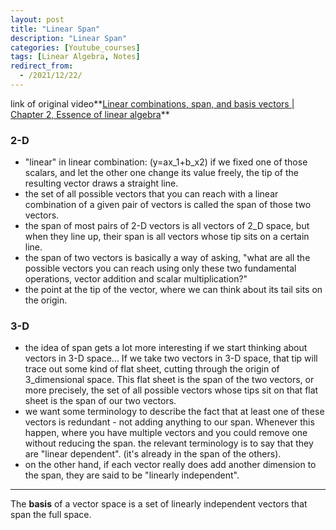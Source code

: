 ```yaml
---
layout: post
title: "Linear Span"
description: "Linear Span"
categories: [Youtube_courses]
tags: [Linear Algebra, Notes]
redirect_from:
  - /2021/12/22/
---
```


link of original video**[Linear combinations, span, and basis vectors $\vert$ Chapter 2, Essence of linear algebra](https://www.youtube.com/watch?v=k7RM-ot2NWY)**

### 2-D

- "linear" in linear combination: (y=ax_1+b_x2) if we fixed one of those scalars, and let the other one change  its value freely,  the tip of the resulting vector draws a straight line.
- the set of all possible vectors that you can reach with a linear combination of a given pair of vectors is called the span of those two vectors.
- the span of most pairs of 2-D vectors is all vectors of 2_D space, but when they line up, their span is all vectors whose tip sits on a certain line.
- the span of two vectors is basically a way of asking, "what are all the possible vectors you can reach using only these two fundamental operations, vector addition and scalar multiplication?"
- the point at the tip of the vector, where we can think about its tail sits on the origin.

### 3-D

- the idea of span gets a lot more interesting if we start thinking about vectors in 3-D space... If we take two vectors in 3-D space, that tip will trace out some kind of flat sheet, cutting through the origin of 3_dimensional space. This flat sheet is the span of the two vectors, or more precisely, the set of all possible vectors whose tips sit on that flat sheet is the span of our two vectors.
- we want some terminology to describe the fact that at least one of these vectors is redundant - not adding anything to our span. Whenever this happen, where you have multiple vectors and you could remove one without reducing the span. the relevant terminology is to say that they are "linear dependent". (it's already in the span of the others).
- on the other hand, if each vector really does add another dimension to the span, they are said to be "linearly independent".

---

The **basis** of a vector space is a set of linearly independent vectors that span the full space.
